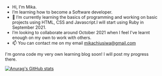 - Hi, I’m Mika.
- I’m learning how to become a Software developer.
- 🌱 I’m currently learning the basics of programming and working on basic projects using HTML, CSS and Javascript.I will start using Ruby in September 2021.
- I’m looking to collaborate around October 2021 when I feel I've learnt enough on my own to work with others.
- 📫 You can contact me on my email mikachiusiwa@gmail.com

I'm gonna code my very own learning blog soon! I will post my progress there.
<!---
SK-2022/SK-2022 is a ✨ special ✨ repository because its `README.md` (this file) appears on your GitHub profile.
You can click the Preview link to take a look at your changes.
--->

[![Anurag's GitHub stats](https://github-readme-stats.vercel.app/api?username=SK-2022)](https://github.com/anuraghazra/github-readme-stats)
